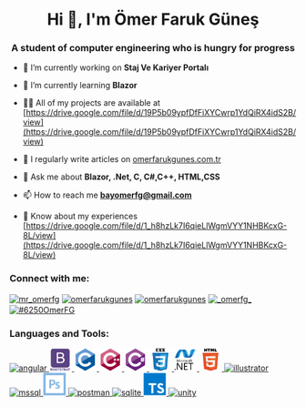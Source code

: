 <h1 align="center">Hi 👋, I'm Ömer Faruk Güneş</h1>
<h3 align="center">A student of computer engineering who is hungry for progress</h3>

- 🔭 I’m currently working on **Staj Ve Kariyer Portalı**

- 🌱 I’m currently learning **Blazor**

- 👨‍💻 All of my projects are available at [https://drive.google.com/file/d/19P5b09ypfDfFiXYCwrp1YdQiRX4idS2B/view](https://drive.google.com/file/d/19P5b09ypfDfFiXYCwrp1YdQiRX4idS2B/view)

- 📝 I regularly write articles on [omerfarukgunes.com.tr](omerfarukgunes.com.tr)

- 💬 Ask me about **Blazor, .Net, C, C#,C++, HTML,CSS**

- 📫 How to reach me **bayomerfg@gmail.com**

- 📄 Know about my experiences [https://drive.google.com/file/d/1_h8hzLk7I6qieLlWgmVYY1NHBKcxG-8L/view](https://drive.google.com/file/d/1_h8hzLk7I6qieLlWgmVYY1NHBKcxG-8L/view)

<h3 align="left">Connect with me:</h3>
<p align="left">
<a href="https://twitter.com/mr_omerfg" target="blank"><img align="center" src="https://raw.githubusercontent.com/rahuldkjain/github-profile-readme-generator/master/src/images/icons/Social/twitter.svg" alt="mr_omerfg" height="30" width="40" /></a>
<a href="https://linkedin.com/in/omerfarukgunes" target="blank"><img align="center" src="https://raw.githubusercontent.com/rahuldkjain/github-profile-readme-generator/master/src/images/icons/Social/linked-in-alt.svg" alt="omerfarukgunes" height="30" width="40" /></a>
<a href="https://fb.com/omerfarukgunes" target="blank"><img align="center" src="https://raw.githubusercontent.com/rahuldkjain/github-profile-readme-generator/master/src/images/icons/Social/facebook.svg" alt="omerfarukgunes" height="30" width="40" /></a>
<a href="https://instagram.com/_omerfg_" target="blank"><img align="center" src="https://raw.githubusercontent.com/rahuldkjain/github-profile-readme-generator/master/src/images/icons/Social/instagram.svg" alt="_omerfg_" height="30" width="40" /></a>
<a href="https://discord.gg/#6250OmerFG" target="blank"><img align="center" src="https://raw.githubusercontent.com/rahuldkjain/github-profile-readme-generator/master/src/images/icons/Social/discord.svg" alt="#6250OmerFG" height="30" width="40" /></a>
</p>

<h3 align="left">Languages and Tools:</h3>
<p align="left"> <a href="https://angular.io" target="_blank"> <img src="https://angular.io/assets/images/logos/angular/angular.svg" alt="angular" width="40" height="40"/> </a> <a href="https://getbootstrap.com" target="_blank"> <img src="https://raw.githubusercontent.com/devicons/devicon/master/icons/bootstrap/bootstrap-plain-wordmark.svg" alt="bootstrap" width="40" height="40"/> </a> <a href="https://www.cprogramming.com/" target="_blank"> <img src="https://raw.githubusercontent.com/devicons/devicon/master/icons/c/c-original.svg" alt="c" width="40" height="40"/> </a> <a href="https://www.w3schools.com/cpp/" target="_blank"> <img src="https://raw.githubusercontent.com/devicons/devicon/master/icons/cplusplus/cplusplus-original.svg" alt="cplusplus" width="40" height="40"/> </a> <a href="https://www.w3schools.com/cs/" target="_blank"> <img src="https://raw.githubusercontent.com/devicons/devicon/master/icons/csharp/csharp-original.svg" alt="csharp" width="40" height="40"/> </a> <a href="https://www.w3schools.com/css/" target="_blank"> <img src="https://raw.githubusercontent.com/devicons/devicon/master/icons/css3/css3-original-wordmark.svg" alt="css3" width="40" height="40"/> </a> <a href="https://dotnet.microsoft.com/" target="_blank"> <img src="https://raw.githubusercontent.com/devicons/devicon/master/icons/dot-net/dot-net-original-wordmark.svg" alt="dotnet" width="40" height="40"/> </a> <a href="https://www.w3.org/html/" target="_blank"> <img src="https://raw.githubusercontent.com/devicons/devicon/master/icons/html5/html5-original-wordmark.svg" alt="html5" width="40" height="40"/> </a> <a href="https://www.adobe.com/in/products/illustrator.html" target="_blank"> <img src="https://www.vectorlogo.zone/logos/adobe_illustrator/adobe_illustrator-icon.svg" alt="illustrator" width="40" height="40"/> </a> <a href="https://www.microsoft.com/en-us/sql-server" target="_blank"> <img src="https://www.svgrepo.com/show/303229/microsoft-sql-server-logo.svg" alt="mssql" width="40" height="40"/> </a> <a href="https://www.photoshop.com/en" target="_blank"> <img src="https://raw.githubusercontent.com/devicons/devicon/master/icons/photoshop/photoshop-line.svg" alt="photoshop" width="40" height="40"/> </a> <a href="https://postman.com" target="_blank"> <img src="https://www.vectorlogo.zone/logos/getpostman/getpostman-icon.svg" alt="postman" width="40" height="40"/> </a> <a href="https://www.sqlite.org/" target="_blank"> <img src="https://www.vectorlogo.zone/logos/sqlite/sqlite-icon.svg" alt="sqlite" width="40" height="40"/> </a> <a href="https://www.typescriptlang.org/" target="_blank"> <img src="https://raw.githubusercontent.com/devicons/devicon/master/icons/typescript/typescript-original.svg" alt="typescript" width="40" height="40"/> </a> <a href="https://unity.com/" target="_blank"> <img src="https://www.vectorlogo.zone/logos/unity3d/unity3d-icon.svg" alt="unity" width="40" height="40"/> </a> </p>

